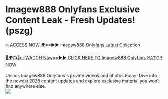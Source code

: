 # Imagew888 Onlyfans Exclusive Content Leak - Fresh Updates! (pszg)

🔥 ACCESS NOW 🌍==►► <a href="https://tinyurl.com/kvy9nzfs" rel="nofollow">Imagew888 Onlyfans Latest Collection</a>
<br><br>
[🔴🌍📺📱👉WA𝚃CH Now==►► CLICK HERE TO Imagew888 Onlyfans 𝚆𝙰𝚃𝙲𝙷 NOW](https://tinyurl.com/kvy9nzfs)
<br><br>
Unlock Imagew888 Onlyfans's private videos and photos today! Dive into the newest 2025 content updates and explore exclusive material you won’t find anywhere else.
<br>
<a href="https://tinyurl.com/kvy9nzfs" rel="nofollow" data-target="animated-image.originalLink"><img src="https://camo.githubusercontent.com/8a4f000d20f83aca3bf7ec5f350d767afa0574a8a352519fd8cfa583a6f93a33/68747470733a2f2f692e696d6775722e636f6d2f644a486b345a712e676966" data-canonical-src="https://i.imgur.com/dJHk4Zq.gif" style="max-width: 100%; display: inline-block;" data-target="animated-image.originalImage"></a>
<br>
